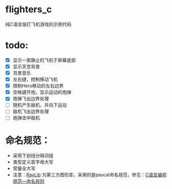 # flighters_c

纯C语言版打飞机游戏的示例代码

# todo:

- [x] 显示一架静止的飞机于屏幕底部
- [x] 显示天空背景
- [x] 背景音乐
- [x] 左右键，控制移动飞机
- [x] 限制Hero移动的左右边界
- [x] 空格键开炮，显示运动的炮弹
- [x] 炮弹飞出边界处理
- [ ] 随机产生敌机，并向下运动
- [ ] 敌机飞出边界处理
- [ ] 炮弹击中敌机

# 命名规范：

- 采用下划线分隔词组
- 类型定义首字母大写
- 常量全大写
- 注意：[RayLib](https://github.com/raysan5/raylib)
  为第三方图形库，采用的是pascal命名规范，参见：[C语言编程规范—命名规则](https://www.cnblogs.com/wfwenchao/p/5209197.html)
    